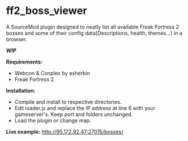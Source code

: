 # ff2_boss_viewer
A SourceMod plugin designed to neatly list all available Freak Fortress 2 bosses and some of their config data(Descriptions, health, themes...)
in a browser.

***WIP***

**Requirements:**
- Webcon & Conplex by asherkin
- Freak Fortress 2

**Installation:**
- Compile and install to respective directories. 
- Edit loader.js and replace the IP address at line 6 with your gameserver's. Keep port and folders unchanged.
- Load the plugin or change map.

**Live example:**
http://95.172.92.47:27015/bosses/
